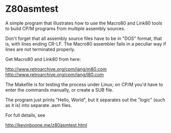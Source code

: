 # Z80asmtest

A simple program that illustrates how to use the Macro80 and Link80
tools to build CP/M programs from multiple assembly sources.

Don't forget that all assembly source files have to be in "DOS" format, that 
is, with lines ending CR-LF. The Macro80 assembler fails in a peculiar
way if lines are not terminated properly.

Get Macro80 and Link80 from here:

http://www.retroarchive.org/cpm/lang/m80.com
http://www.retroarchive.org/cpm/lang/l80.com

The Makefile is for testing the process under Linux; on CP/M you'd
have to enter the commands manually, or create a SUB file.

The program just prints "Hello, World", but it separates out the
"logic" (such as it is) into separate .asm files.

For full details, see 

http://kevinboone.me/z80asmtest.html

